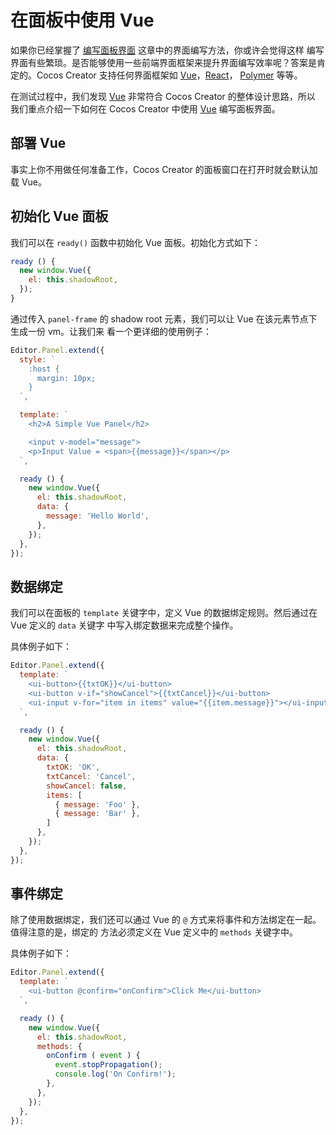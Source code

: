 # 在面板中使用 Vue

如果你已经掌握了 [编写面板界面](writing-your-panel.md) 这章中的界面编写方法，你或许会觉得这样
编写界面有些繁琐。是否能够使用一些前端界面框架来提升界面编写效率呢？答案是肯定的。Cocos Creator
支持任何界面框架如 [Vue](http://vuejs.org/)，[React](https://facebook.github.io/react/)，
[Polymer](http://polymer-project.org/) 等等。

在测试过程中，我们发现 [Vue](http://vuejs.org/) 非常符合 Cocos Creator 的整体设计思路，所以
我们重点介绍一下如何在 Cocos Creator 中使用 [Vue](http://vuejs.org/) 编写面板界面。

## 部署 Vue

事实上你不用做任何准备工作，Cocos Creator 的面板窗口在打开时就会默认加载 Vue。

## 初始化 Vue 面板

我们可以在 `ready()` 函数中初始化 Vue 面板。初始化方式如下：

```javascript
ready () {
  new window.Vue({
    el: this.shadowRoot,
  });
}
```

通过传入 `panel-frame` 的 shadow root 元素，我们可以让 Vue 在该元素节点下生成一份 vm。让我们来
看一个更详细的使用例子：

```javascript
Editor.Panel.extend({
  style: `
    :host {
      margin: 10px;
    }
  `,

  template: `
    <h2>A Simple Vue Panel</h2>

    <input v-model="message">
    <p>Input Value = <span>{{message}}</span></p>
  `,

  ready () {
    new window.Vue({
      el: this.shadowRoot,
      data: {
        message: 'Hello World',
      },
    });
  },
});
```

## 数据绑定

我们可以在面板的 `template` 关键字中，定义 Vue 的数据绑定规则。然后通过在 Vue 定义的 `data` 关键字
中写入绑定数据来完成整个操作。

具体例子如下：

```javascript
Editor.Panel.extend({
  template: `
    <ui-button>{{txtOK}}</ui-button>
    <ui-button v-if="showCancel">{{txtCancel}}</ui-button>
    <ui-input v-for="item in items" value="{{item.message}}"></ui-input>
  `,

  ready () {
    new window.Vue({
      el: this.shadowRoot,
      data: {
        txtOK: 'OK',
        txtCancel: 'Cancel',
        showCancel: false,
        items: [
          { message: 'Foo' },
          { message: 'Bar' },
        ]
      },
    });
  },
});
```

## 事件绑定

除了使用数据绑定，我们还可以通过 Vue 的 `@` 方式来将事件和方法绑定在一起。值得注意的是，绑定的
方法必须定义在 Vue 定义中的 `methods` 关键字中。

具体例子如下：

```javascript
Editor.Panel.extend({
  template: `
    <ui-button @confirm="onConfirm">Click Me</ui-button>
  `,

  ready () {
    new window.Vue({
      el: this.shadowRoot,
      methods: {
        onConfirm ( event ) {
          event.stopPropagation();
          console.log('On Confirm!');
        },
      },
    });
  },
});
```
